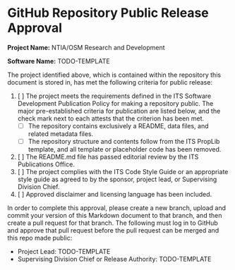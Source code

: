 # GitHub Repository Public Release Approval

**Project Name:** NTIA/OSM Research and Development

**Software Name:** TODO-TEMPLATE

The project identified above, which is contained within the repository this
document is stored in, has met the following criteria for public release:

1. [ ] The project meets the requirements defined
in the ITS Software Development Publication Policy for making a repository public.
The major pre-established criteria for publication are listed below, and the check
mark next to each attests that the criterion has been met.
    * [ ] The repository contains exclusively a README, data files, and related metadata files.
    * [ ] The repository structure and contents follow from the ITS PropLib template, and
    all template or placeholder code has been removed.
3. [ ] The README.md file has passed editorial review by the ITS Publications Office.
4. [ ] The project complies with the ITS Code Style Guide or an appropriate style
guide as agreed to by the sponsor, project lead, or Supervising Division Chief.
5. [ ] Approved disclaimer and licensing language has been included.

In order to complete this approval, please create a new branch, upload and commit
your version of this Markdown document to that branch, and then create a pull request
for that branch. The following must log in to GitHub and approve that pull request
before the pull request can be merged and this repo made public:

* Project Lead: TODO-TEMPLATE
* Supervising Division Chief or Release Authority: TODO-TEMPLATE
